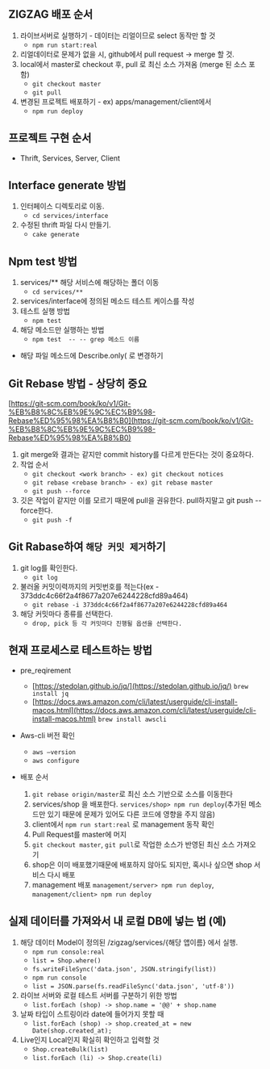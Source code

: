 ## ZIGZAG 배포 순서
1. 라이브서버로 실행하기 - 데이터는 리얼이므로 select 동작만 할 것
	- `npm run start:real`
2. 리얼데이터로 문제가 없을 시, github에서 pull request -> merge 할 것.
3. local에서 master로 checkout 후, pull 로 최신 소스 가져옴 (merge 된 소스 포함)
	- `git checkout master`
	- `git pull`
4. 변경된 프로젝트 배포하기  - ex) apps/management/client에서
	- `npm run deploy`

## 프로젝트 구현 순서
- Thrift, Services, Server, Client

## Interface generate 방법
1. 인터페이스 디렉토리로 이동.
	- `cd services/interface`
2. 수정된 thrift 파일 다시 만들기.
	- `cake generate`

## Npm test 방법
1. services/** 해당 서비스에 해당하는 폴더 이동
	- `cd services/**`
2. services/interface에 정의된 메소드 테스트 케이스를 작성
3. 테스트 실행 방법 
	- `npm test`
4. 해당 메소드만 실행하는 방법 
	- `npm test  -- -- grep 메소드 이름`
- 해당 파일 메소드에 Describe.only( 로 변경하기

## **Git Rebase 방법** - 상당히 중요
[https://git-scm.com/book/ko/v1/Git-%EB%B8%8C%EB%9E%9C%EC%B9%98-Rebase%ED%95%98%EA%B8%B0](https://git-scm.com/book/ko/v1/Git-%EB%B8%8C%EB%9E%9C%EC%B9%98-Rebase%ED%95%98%EA%B8%B0)
1. git merge와 결과는 같지만 commit history를 다르게 만든다는 것이 중요하다.
2. 작업 순서
	- `git checkout <work branch> - ex) git checkout notices`
	- `git rebase <rebase branch> - ex) git rebase master`
	- `git push --force `
3. 깃은 작업이 같지만 이를 모르기 때문에 pull을 권유한다. pull하지말고 git push --force한다.
	- `git push -f`

## **Git Rabase하여 `해당 커밋 제거`하기**
1. git log를 확인한다.
	- `git log`
2. 불러올 커밋이력까지의 커밋번호를 적는다(ex - 373ddc4c66f2a4f8677a207e6244228cfd89a464)
	- `git rebase -i 373ddc4c66f2a4f8677a207e6244228cfd89a464`
3. 해당 커밋마다 종류를 선택한다.
	- `drop, pick 등 각 커밋마다 진행될 옵션을 선택한다.`

## 현재 프로세스로 테스트하는 방법
- pre_reqirement
	- [https://stedolan.github.io/jq/](https://stedolan.github.io/jq/)
	`brew install jq`
	- [https://docs.aws.amazon.com/cli/latest/userguide/cli-install-macos.html](https://docs.aws.amazon.com/cli/latest/userguide/cli-install-macos.html)
	`brew install awscli`

- Aws-cli 버전 확인
	- `aws —version`
	- `aws configure`

- 배포 순서
	1. `git rebase origin/master`로 최신 소스 기반으로 소스를 이동한다
	2. services/shop 을 배포한다. `services/shop> npm run deploy`(추가된 메소드만 있기 때문에 문제가 있어도 다른 코드에 영향을 주지 않음)
	3. client에서 `npm run start:real` 로 management 동작 확인
	4. Pull Request를 master에 머지
	5. `git checkout master`, `git pull`로 작업한 소스가 반영된 최신 소스 가져오기
	6. shop은 이미 배포했기때문에 배포하지 않아도 되지만, 혹시나 싶으면 shop 서비스 다시 배포
	7. management 배포 `management/server> npm run deploy`, `management/client> npm run deploy`

## 실제 데이터를 가져와서 내 로컬 DB에 넣는 법 (예)
1. 해당 데이터 Model이 정의된 /zigzag/services/{해당 앱이름} 에서 실행.
	- `npm run console:real`
	- `list = Shop.where()`
	- `fs.writeFileSync('data.json', JSON.stringify(list))`
	- `npm run console`
	- `list = JSON.parse(fs.readFileSync('data.json', 'utf-8'))`
2. 라이브 서버와 로컬 테스트 서버를 구분하기 위한 방법
	- `list.forEach (shop) -> shop.name = '@@' + shop.name`
3. 날짜 타입이 스트링이라 date에 들어가지 못할 때
	- `list.forEach (shop) -> shop.created_at = new Date(shop.created_at);`
4. Live인지 Local인지 확실히 확인하고 입력할 것
	- `Shop.createBulk(list)`
	- `list.forEach (li) -> Shop.create(li)`
